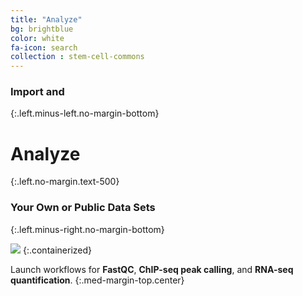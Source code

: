 ```yaml
---
title: "Analyze"
bg: brightblue
color: white
fa-icon: search
collection : stem-cell-commons
---
```



### Import and
{:.left.minus-left.no-margin-bottom}

# Analyze
{:.left.no-margin.text-500}

### Your Own or Public Data Sets
{:.left.minus-right.no-margin-bottom}

<img src="{{ 'img/screen-analyze.jpg' | relative_url }}" />
{:.containerized}

Launch workflows for **FastQC**, **ChIP-seq peak calling**, and **RNA-seq quantification**.
{:.med-margin-top.center}